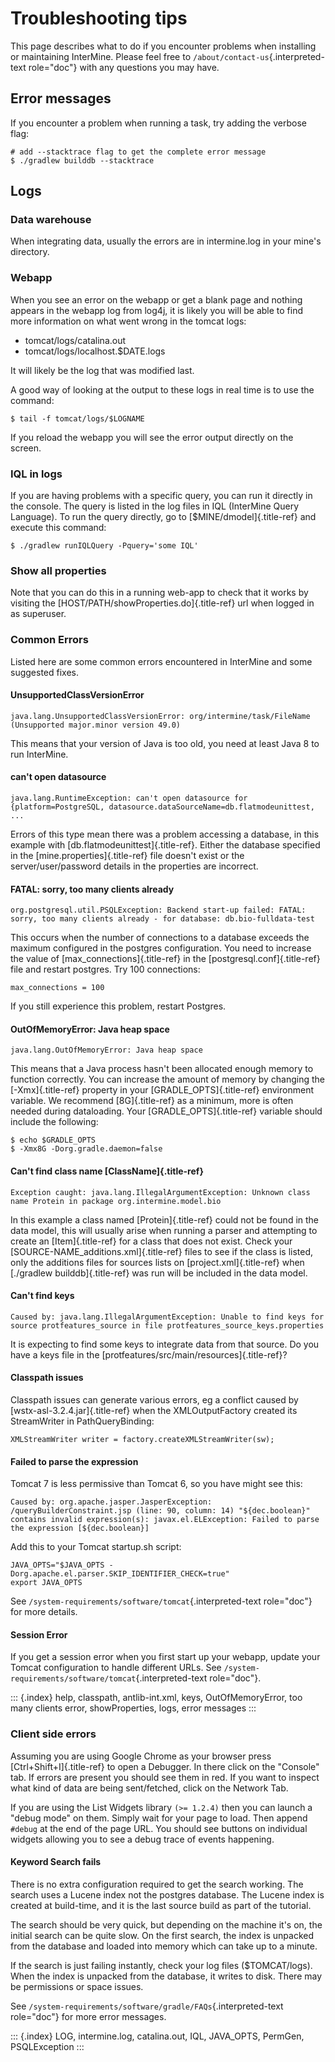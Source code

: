 # Troubleshooting tips

This page describes what to do if you encounter problems when installing or maintaining InterMine. Please feel free to `/about/contact-us`{.interpreted-text role="doc"} with any questions you may have.

## Error messages

If you encounter a problem when running a task, try adding the verbose flag:

```text
# add --stacktrace flag to get the complete error message
$ ./gradlew builddb --stacktrace
```

## Logs

### Data warehouse

When integrating data, usually the errors are in intermine.log in your mine\'s directory.

### Webapp

When you see an error on the webapp or get a blank page and nothing appears in the webapp log from log4j, it is likely you will be able to find more information on what went wrong in the tomcat logs:

* tomcat/logs/catalina.out
* tomcat/logs/localhost.$DATE.logs

It will likely be the log that was modified last.

A good way of looking at the output to these logs in real time is to use the command:

```text
$ tail -f tomcat/logs/$LOGNAME
```

If you reload the webapp you will see the error output directly on the screen.

### IQL in logs

If you are having problems with a specific query, you can run it directly in the console. The query is listed in the log files in IQL \(InterMine Query Language\). To run the query directly, go to \[$MINE/dmodel\]{.title-ref} and execute this command:

```text
$ ./gradlew runIQLQuery -Pquery='some IQL'
```

### Show all properties

Note that you can do this in a running web-app to check that it works by visiting the \[HOST/PATH/showProperties.do\]{.title-ref} url when logged in as superuser.

### Common Errors

Listed here are some common errors encountered in InterMine and some suggested fixes.

#### UnsupportedClassVersionError

```text
java.lang.UnsupportedClassVersionError: org/intermine/task/FileName (Unsupported major.minor version 49.0)
```

This means that your version of Java is too old, you need at least Java 8 to run InterMine.

#### can\'t open datasource

```text
java.lang.RuntimeException: can't open datasource for {platform=PostgreSQL, datasource.dataSourceName=db.flatmodeunittest, ...
```

Errors of this type mean there was a problem accessing a database, in this example with \[db.flatmodeunittest\]{.title-ref}. Either the database specified in the \[mine.properties\]{.title-ref} file doesn\'t exist or the server/user/password details in the properties are incorrect.

#### FATAL: sorry, too many clients already

```text
org.postgresql.util.PSQLException: Backend start-up failed: FATAL: sorry, too many clients already - for database: db.bio-fulldata-test
```

This occurs when the number of connections to a database exceeds the maximum configured in the postgres configuration. You need to increase the value of \[max\_connections\]{.title-ref} in the \[postgresql.conf\]{.title-ref} file and restart postgres. Try 100 connections:

```text
max_connections = 100
```

If you still experience this problem, restart Postgres.

#### OutOfMemoryError: Java heap space

```text
java.lang.OutOfMemoryError: Java heap space
```

This means that a Java process hasn\'t been allocated enough memory to function correctly. You can increase the amount of memory by changing the \[-Xmx\]{.title-ref} property in your \[GRADLE\_OPTS\]{.title-ref} environment variable. We recommend \[8G\]{.title-ref} as a minimum, more is often needed during dataloading. Your \[GRADLE\_OPTS\]{.title-ref} variable should include the following:

```text
$ echo $GRADLE_OPTS
$ -Xmx8G -Dorg.gradle.daemon=false
```

#### Can\'t find class name \[ClassName\]{.title-ref}

```text
Exception caught: java.lang.IllegalArgumentException: Unknown class name Protein in package org.intermine.model.bio
```

In this example a class named \[Protein\]{.title-ref} could not be found in the data model, this will usually arise when running a parser and attempting to create an \[Item\]{.title-ref} for a class that does not exist. Check your \[SOURCE-NAME\_additions.xml\]{.title-ref} files to see if the class is listed, only the additions files for sources lists on \[project.xml\]{.title-ref} when \[./gradlew builddb\]{.title-ref} was run will be included in the data model.

#### Can\'t find keys

```text
Caused by: java.lang.IllegalArgumentException: Unable to find keys for source protfeatures_source in file protfeatures_source_keys.properties
```

It is expecting to find some keys to integrate data from that source. Do you have a keys file in the \[protfeatures/src/main/resources\]{.title-ref}?

#### Classpath issues

Classpath issues can generate various errors, eg a conflict caused by \[wstx-asl-3.2.4.jar\]{.title-ref} when the XMLOutputFactory created its StreamWriter in PathQueryBinding:

```text
XMLStreamWriter writer = factory.createXMLStreamWriter(sw);
```

#### Failed to parse the expression

Tomcat 7 is less permissive than Tomcat 6, so you have might see this:

```text
Caused by: org.apache.jasper.JasperException: /queryBuilderConstraint.jsp (line: 90, column: 14) "${dec.boolean}" contains invalid expression(s): javax.el.ELException: Failed to parse the expression [${dec.boolean}]
```

Add this to your Tomcat startup.sh script:

```text
JAVA_OPTS="$JAVA_OPTS -Dorg.apache.el.parser.SKIP_IDENTIFIER_CHECK=true"
export JAVA_OPTS
```

See `/system-requirements/software/tomcat`{.interpreted-text role="doc"} for more details.

#### Session Error

If you get a session error when you first start up your webapp, update your Tomcat configuration to handle different URLs. See `/system-requirements/software/tomcat`{.interpreted-text role="doc"}.

::: {.index} help, classpath, antlib-int.xml, keys, OutOfMemoryError, too many clients error, showProperties, logs, error messages :::

### Client side errors

Assuming you are using Google Chrome as your browser press \[Ctrl+Shift+I\]{.title-ref} to open a Debugger. In there click on the \"Console\" tab. If errors are present you should see them in red. If you want to inspect what kind of data are being sent/fetched, click on the Network Tab.

If you are using the List Widgets library `(>= 1.2.4)` then you can launch a \"debug mode\" on them. Simply wait for your page to load. Then append `#debug` at the end of the page URL. You should see buttons on individual widgets allowing you to see a debug trace of events happening.

#### Keyword Search fails

There is no extra configuration required to get the search working. The search uses a Lucene index not the postgres database. The Lucene index is created at build-time, and it is the last source build as part of the tutorial.

The search should be very quick, but depending on the machine it\'s on, the initial search can be quite slow. On the first search, the index is unpacked from the database and loaded into memory which can take up to a minute.

If the search is just failing instantly, check your log files \($TOMCAT/logs\). When the index is unpacked from the database, it writes to disk. There may be permissions or space issues.

See `/system-requirements/software/gradle/FAQs`{.interpreted-text role="doc"} for more error messages.

::: {.index} LOG, intermine.log, catalina.out, IQL, JAVA\_OPTS, PermGen, PSQLException :::

